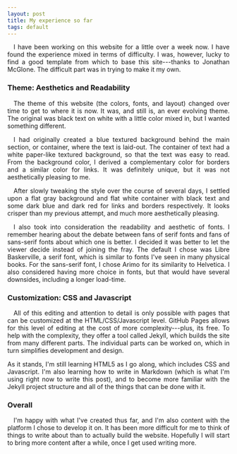 ```yaml
---
layout: post
title: My experience so far
tags: default
---
```

<div markdown="1" style="text-align: justify">&emsp;I have been working on this website for a little over a week now.  I have found the experience mixed in terms of difficulty.  I was, however, lucky to find a good template from which to base this site---thanks to Jonathan McGlone.  The difficult part was in trying to make it my own.

### Theme: Aesthetics and Readability

&emsp;The theme of this website (the colors, fonts, and layout) changed over time to get to where it is now.  It was, and still is, an ever evolving theme.  The original was black text on white with a little color mixed in, but I wanted something different.  

&emsp;I had originally created a blue textured background behind the main section, or container, where the text is laid-out.  The container of text had a white paper-like textured background, so that the text was easy to read.  From the background color, I derived a complementary color for borders and a similar color for links. It was definitely unique, but it was not aesthetically pleasing to me.  

&emsp;After slowly tweaking the style over the course of several days, I settled upon a flat gray background and flat white container with black text and some dark blue and dark red for links and borders respectively.  It looks crisper than my previous attempt, and much more aesthetically pleasing.

&emsp;I also took into consideration the readability and aesthetic of fonts.  I remember hearing about the debate between fans of serif fonts and fans of sans-serif fonts about which one is better.  I decided it was better to let the viewer decide instead of joining the fray.  The default I chose was Libre Baskerville, a serif font, which is similar to fonts I've seen in many physical books.  For the sans-serif font, I chose Arimo for its similarity to Helvetica.  I also considered having more choice in fonts, but that would have several downsides, including a longer load-time.

### Customization: CSS and Javascript

&emsp;All of this editing and attention to detail is only possible with pages that can be customized at the HTML/CSS/Javascript level.  GitHub Pages allows for this level of editing at the cost of more complexity---plus, its free. To help with the complexity, they offer a tool called Jekyll, which builds the site from many different parts.  The individual parts can be worked on, which in turn simplifies development and design.

As it stands, I'm still learning HTML5 as I go along, which includes CSS and Javascript.  I'm also learning how to write in Markdown (which is what I'm using right now to write this post), and to become more familiar with the Jekyll project structure and all of the things that can be done with it.

### Overall

&emsp;I'm happy with what I've created thus far, and I'm also content with the platform I chose to develop it on.  It has been more difficult for me to think of things to write about than to actually build the website.  Hopefully I will start to bring more content after a while, once I get used writing more.
</div>